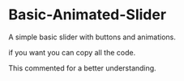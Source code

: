 # Basic-Animated-Slider
A simple basic slider with buttons and animations.

if you want you can copy all the code.

This commented for a better understanding.
